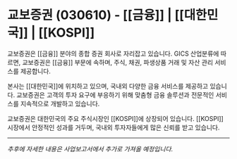 # 교보증권 (030610) - [[금융]] | [[대한민국]] | [[KOSPI]]

교보증권은 [[금융]] 분야의 종합 증권 회사로 자리잡고 있습니다. GICS 산업분류에 따르면, 교보증권은 [[금융]] 부문에 속하며, 주식, 채권, 파생상품 거래 및 자산 관리 서비스를 제공합니다.

본사는 [[대한민국]]에 위치하고 있으며, 국내외 다양한 금융 서비스를 제공하고 있습니다. 교보증권은 고객의 투자 요구에 부응하기 위해 맞춤형 금융 솔루션과 전문적인 서비스를 지속적으로 개발하고 있습니다.

교보증권은 대한민국의 주요 주식시장인 [[KOSPI]]에 상장되어 있습니다. [[KOSPI]] 시장에서 안정적인 성과를 거두며, 국내외 투자자들에게 많은 신뢰를 받고 있습니다.

---

*추후에 자세한 내용은 사업보고서에서 추가로 가져올 예정입니다.*
